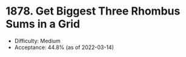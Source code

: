 # 1878. Get Biggest Three Rhombus Sums in a Grid
- Difficulty: Medium
- Acceptance: 44.8% (as of 2022-03-14)
